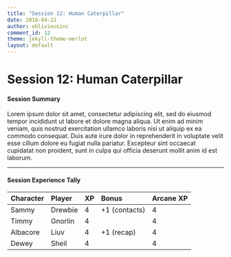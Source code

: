 ```yaml
---
title: "Session 12: Human Caterpillar"
date: 2018-04-22
author: obliviousinc
comment_id: 12
theme: jekyll-theme-merlot
layout: default
---
```


# Session 12: Human Caterpillar

#### Session Summary

Lorem ipsum dolor sit amet, consectetur adipiscing elit, sed do eiusmod tempor incididunt ut labore et dolore magna aliqua. Ut enim ad minim veniam, quis nostrud exercitation ullamco laboris nisi ut aliquip ex ea commodo consequat. Duis aute irure dolor in reprehenderit in voluptate velit esse cillum dolore eu fugiat nulla pariatur. Excepteur sint occaecat cupidatat non proident, sunt in culpa qui officia deserunt mollit anim id est laborum.

* * *

#### Session Experience Tally

| Character | Player  | XP  | Bonus         | Arcane XP |
|:--------- |:------- |:--- |:------------- |:--------- |
| Sammy     | Drewbie | 4   | +1 (contacts) | 4         |
| Timmy     | Gnorlin | 4   |               | 4         |
| Albacore  | Liuv    | 4   | +1 (recap)    | 4         |
| Dewey     | Sheil   | 4   |               | 4         |